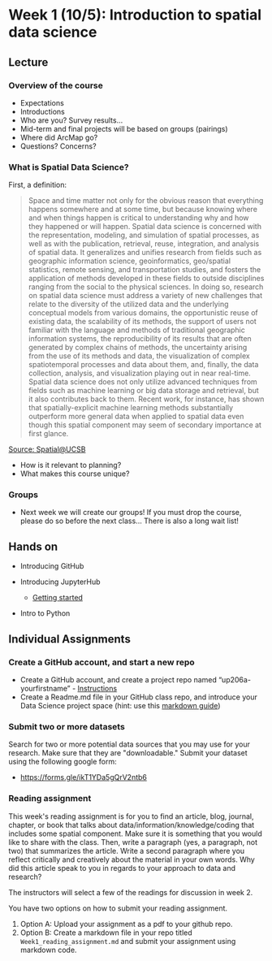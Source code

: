 
# Week 1 (10/5): Introduction to spatial data science


## Lecture
###   Overview of the course
*   Expectations
*   Introductions
*   Who are you? Survey results...
*   Mid-term and final projects will be based on groups (pairings)
*   Where did ArcMap go?
*   Questions? Concerns?

###   What is Spatial Data Science?

First, a definition:

>Space and time matter not only for the obvious reason that everything happens somewhere and at some time, but because knowing where and when things happen is critical to understanding why and how they happened or will happen. Spatial data science is concerned with the representation, modeling, and simulation of spatial processes, as well as with the publication, retrieval, reuse, integration, and analysis of spatial data. It generalizes and unifies research from fields such as geographic information science, geoinformatics, geo/spatial statistics, remote sensing, and transportation studies, and fosters the application of methods developed in these fields to outside disciplines ranging from the social to the physical sciences. In doing so, research on spatial data science must address a variety of new challenges that relate to the diversity of the utilized data and the underlying conceptual models from various domains, the opportunistic reuse of existing data, the scalability of its methods, the support of users not familiar with the language and methods of traditional geographic information systems, the reproducibility of its results that are often generated by complex chains of methods, the uncertainty arising from the use of its methods and data, the visualization of complex spatiotemporal processes and data about them, and, finally, the data collection, analysis, and visualization playing out in near real-time. Spatial data science does not only utilize advanced techniques from fields such as machine learning or big data storage and retrieval, but it also contributes back to them. Recent work, for instance, has shown that spatially-explicit machine learning methods substantially outperform more general data when applied to spatial data even though this spatial component may seem of secondary importance at first glance.

[Source: Spatial@UCSB](http://sdss2019.spatial-data-science.net/)

*   How is it relevant to planning?
*   What makes this course unique?

### Groups
*   Next week we will create our groups! If you must drop the course, please do so before the next class... There is also a long wait list!

## Hands on
*   Introducing GitHub
*   Introducing JupyterHub
    * [Getting started](https://github.com/yohman/up206a/blob/master/Git%20related/01%20-%20Getting%20started%20every%20week.md)
    
*   Intro to Python

## Individual Assignments
### Create a GitHub account, and start a new repo

*   Create a GitHub account, and create a project repo named “up206a-yourfirstname” - [Instructions](https://github.com/yohman/up206a/blob/master/Git%20related/02%20-%20Create%20your%20class%20repo.md)
*   Create a Readme.md file in your GitHub class repo, and introduce your Data Science project space (hint: use this [markdown guide](https://guides.github.com/features/mastering-markdown/))

### Submit two or more datasets
Search for two or more potential data sources that you may use for your research. Make sure that they are "downloadable." Submit your dataset using the following google form:

*  https://forms.gle/ikT1YDa5gQrV2ntb6


### Reading assignment
This week's reading assignment is for you to find an article, blog, journal, chapter, or book that talks about data/information/knowledge/coding that includes some spatial component. Make sure it is something that you would like to share with the class. Then, write a paragraph (yes, a paragraph, not two) that summarizes the article. Write a second paragraph where you reflect critically and creatively about the material in your own words. Why did this article speak to you in regards to your approach to data and research? 

The instructors will select a few of the readings for discussion in week 2.

You have two options on how to submit your reading assignment. 

1. Option A: Upload your assignment as a pdf to your github repo.
1. Option B: Create a markdown file in your repo titled `Week1_reading_assignment.md` and submit your assignment using markdown code.



